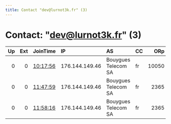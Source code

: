```yaml
---
title: Contact "dev@lurnot3k.fr" (3)
---
```


# Contact: "dev@lurnot3k.fr" (3)

|   Up |   Ext | JoinTime                                                                                              | IP             | AS                  | CC   |   ORp |   Dirp | OS    | Version   | Nickname   |   eFamMembers |
|-----:|------:|:------------------------------------------------------------------------------------------------------|:---------------|:--------------------|:-----|------:|-------:|:------|:----------|:-----------|--------------:|
|    0 |     0 | [10:17:56](https://nusenu.github.io/OrNetStats/w/relay/CA29C2BBCCAA3626FE421CA857E2C05CB08DB4CD.html) | 176.144.149.46 | Bouygues Telecom SA | fr   | 10050 |      0 | Linux | 0.4.7.13  | Lurnot3k   |             1 |
|    0 |     0 | [11:47:59](https://nusenu.github.io/OrNetStats/w/relay/C10CDC9A75B2E1D69F0A4A6242B4F06A00E0D726.html) | 176.144.149.46 | Bouygues Telecom SA | fr   |  2365 |      0 | Linux | 0.4.7.13  | Lurnot3k   |             1 |
|    0 |     0 | [11:58:16](https://nusenu.github.io/OrNetStats/w/relay/A45E13BB23B3A2F3EC4F6025AAF532CB5F6A62E3.html) | 176.144.149.46 | Bouygues Telecom SA | fr   |  2365 |      0 | Linux | 0.4.7.13  | Lurnot3k   |             1 |
